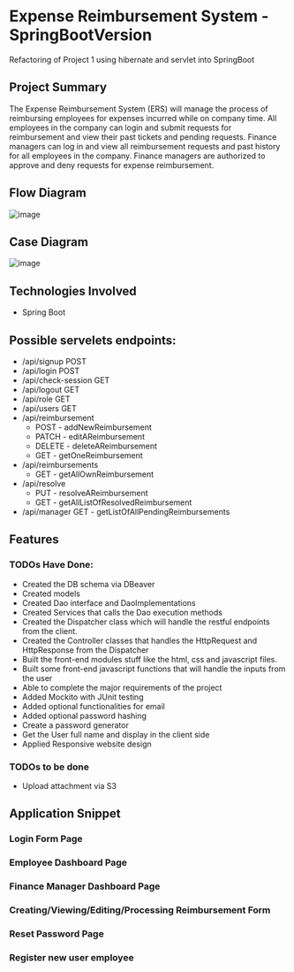 # Expense Reimbursement System - SpringBootVersion
Refactoring of Project 1 using hibernate and servlet into SpringBoot

## Project Summary
The Expense Reimbursement System (ERS) will manage the process of reimbursing employees for expenses incurred while on company time. All employees in the
company can login and submit requests for reimbursement and view their past tickets and pending requests. Finance managers can log in and view all reimbursement
requests and past history for all employees in the company. Finance managers are authorized to approve and deny requests for expense reimbursement.

## Flow Diagram

![image](https://user-images.githubusercontent.com/65931708/132281265-e071a15a-d745-41d5-9af5-b10f4254ea61.png)

## Case Diagram

![image](https://user-images.githubusercontent.com/65931708/132281360-08a01b6a-772c-44c2-8326-3d191696f9a3.png)

## Technologies Involved
- Spring Boot


## Possible servelets endpoints:
- /api/signup POST
- /api/login POST
- /api/check-session GET
- /api/logout GET
- /api/role GET
- /api/users GET
- /api/reimbursement
   - POST - addNewReimbursement
   - PATCH - editAReimbursement
   - DELETE - deleteAReimbursement
   - GET - getOneReimbursement
- /api/reimbursements
   - GET - getAllOwnReimbursement
- /api/resolve
    - PUT - resolveAReimbursement
    - GET - getAllListOfResolvedReimbursement
- /api/manager
    GET - getListOfAllPendingReimbursements  

## Features
### TODOs Have Done:
- Created the DB schema via DBeaver
- Created models
- Created Dao interface and DaoImplementations
- Created Services that calls the Dao execution methods
- Created the Dispatcher class which will handle the restful endpoints from the client.
- Created the Controller classes that handles the HttpRequest and HttpResponse from the Dispatcher
- Built the front-end modules stuff like the html, css and javascript files.
- Built some front-end javascript functions that will handle the inputs from the user
- Able to complete the major requirements of the project
- Added Mockito with JUnit testing 
- Added optional functionalities for email
- Added optional password hashing
- Create a password generator
- Get the User full name and display in the client side
- Applied Responsive website design

### TODOs to be done
- Upload attachment via S3

## Application Snippet
### Login Form Page


### Employee Dashboard Page


### Finance Manager Dashboard Page


### Creating/Viewing/Editing/Processing Reimbursement Form


### Reset Password Page


### Register new user employee

